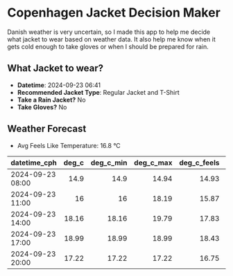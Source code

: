 
# Copenhagen Jacket Decision Maker

Danish weather is very uncertain, so I made this app to help me decide what jacket to wear based on weather data. 
It also help me know when it gets cold enough to take gloves or when I should be prepared for rain.

## What Jacket to wear?

- **Datetime**: 2024-09-23 06:41
- **Recommended Jacket Type**: Regular Jacket and T-Shirt
- **Take a Rain Jacket?** No
- **Take Gloves?** No

## Weather Forecast
- Avg Feels Like Temperature: 16.8 °C

| datetime_cph     |   deg_c |   deg_c_min |   deg_c_max |   deg_c_feels | weather   | wind   | rain   |
|:-----------------|--------:|------------:|------------:|--------------:|:----------|:-------|:-------|
| 2024-09-23 08:00 |   14.9  |       14.9  |       14.94 |         14.93 | Clouds    | Low    | None   |
| 2024-09-23 11:00 |   16    |       16    |       18.19 |         15.87 | Clouds    | Low    | None   |
| 2024-09-23 14:00 |   18.16 |       18.16 |       19.79 |         17.83 | Clouds    | Low    | None   |
| 2024-09-23 17:00 |   18.99 |       18.99 |       18.99 |         18.43 | Clouds    | Low    | None   |
| 2024-09-23 20:00 |   17.22 |       17.22 |       17.22 |         16.75 | Clouds    | Low    | None   |
        